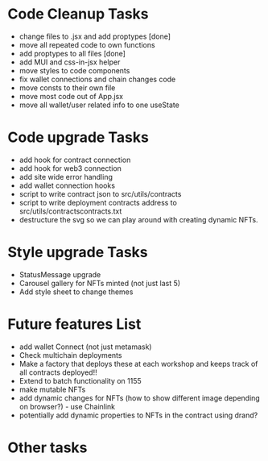 # Code Cleanup Tasks

- change files to .jsx and add proptypes [done]
- move all repeated code to own functions
- add proptypes to all files [done]
- add MUI and css-in-jsx helper
- move styles to code components
- fix wallet connections and chain changes code
- move consts to their own file
- move most code out of App.jsx
- move all wallet/user related info to one useState

# Code upgrade Tasks

- add hook for contract connection
- add hook for web3 connection
- add site wide error handling
- add wallet connection hooks
- script to write contract json to src/utils/contracts
- script to write deployment contracts address to src/utils/contractscontracts.txt
- destructure the svg so we can play around with creating dynamic NFTs.

# Style upgrade Tasks

- StatusMessage upgrade
- Carousel gallery for NFTs minted (not just last 5)
- Add style sheet to change themes

# Future features List

- add wallet Connect (not just metamask)
- Check multichain deployments
- Make a factory that deploys these at each workshop and keeps track of all contracts deployed!!
- Extend to batch functionality on 1155
- make mutable NFTs
- add dynamic changes for NFTs (how to show different image depending on browser?) - use Chainlink
- potentially add dynamic properties to NFTs in the contract using drand?

# Other tasks
